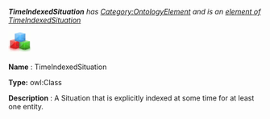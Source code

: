 ___TimeIndexedSituation__ 
 has
 [Category:OntologyElement](../../Category/OntologyElement "Category:OntologyElement") 
 and is an
 [element of](../../Property/ElementOf "Property:ElementOf") 
[TimeIndexedSituation](../../Submissions/TimeIndexedSituation "Submissions:TimeIndexedSituation")_




  





[![Class](../public/images/thumb/2/27/Class.gif/45px-Class.gif)](../../Image/Class.gif "Class")


__Name__ 
 : TimeIndexedSituation
 



__Type:__ 
 owl:Class
 



__Description__ 
 : A Situation that is explicitly indexed at some time for at least one entity.